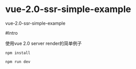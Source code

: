 # vue-2.0-ssr-simple-example
vue-2.0-ssr-simple-example

#Intro

使用vue 2.0 server render的简单例子

`` npm install ``

`` npm run dev ``
